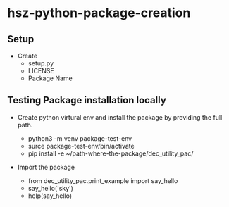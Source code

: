 # hsz-python-package-creation

## Setup
- Create 
    - setup.py
    - LICENSE
    - Package Name

## Testing Package installation locally

- Create python virtural env and install the package by providing the full path.
    - python3 -m venv package-test-env
    - surce package-test-env/bin/activate
    - pip install -e ~/path-where-the-package/dec_utility_pac/

- Import the package 
    - from dec_utility_pac.print_example import say_hello
    - say_hello('sky')
    - help(say_hello)


